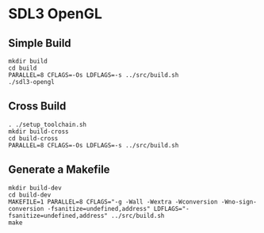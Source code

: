 # SDL3 OpenGL
## Simple Build
`mkdir build`  
`cd build`  
`PARALLEL=8 CFLAGS=-Os LDFLAGS=-s ../src/build.sh`  
`./sdl3-opengl`  

## Cross Build
`. ./setup_toolchain.sh`  
`mkdir build-cross`  
`cd build-cross`  
`PARALLEL=8 CFLAGS=-Os LDFLAGS=-s ../src/build.sh`  

## Generate a Makefile
`mkdir build-dev`  
`cd build-dev`  
`MAKEFILE=1 PARALLEL=8 CFLAGS="-g -Wall -Wextra -Wconversion -Wno-sign-conversion -fsanitize=undefined,address" LDFLAGS="-fsanitize=undefined,address" ../src/build.sh`  
`make`  
